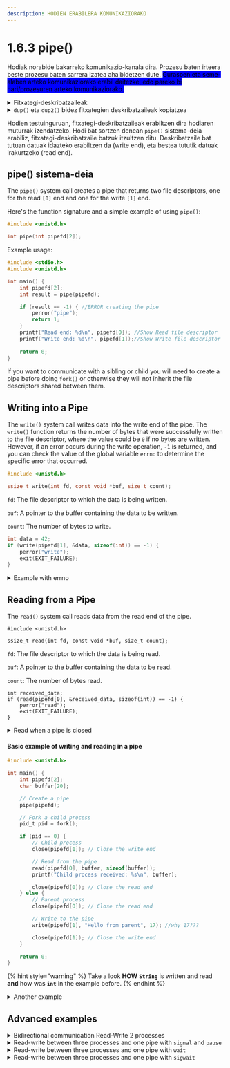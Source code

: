 ```yaml
---
description: HODIEN ERABILERA KOMUNIKAZIORAKO
---
```


# 1.6.3 pipe()

Hodiak norabide bakarreko komunikazio-kanala dira. Prozesu baten irteera beste prozesu baten sarrera izatea ahalbidetzen dute. <mark style="background-color:blue;">Gurasoen eta seme-alaben arteko komunikaziorako erabil daitezke, edo pareko bi hari/prozesuren arteko komunikaziorako.</mark>

<details>

<summary>Fitxategi-deskribatzaileak</summary>

Deskribatzailea, fitxategi-deskribatzailea (`fd` edo _File Descriptors_) bezala ere ezagutzen dena, sistema eragile batean irekitako fitxategi bat edo sarrera/irteera baliabide bat irudikatzen duen balio osoa da. C-n, deskribatzaileak artxiboekin, sareko socketekin, pantailarekin, hodiekin eta sarrerako/irteerako baliabideekin elkarreragiteko erabiltzen dira. Sistema eragileak artxibo edo baliabide ireki bakoitzari deskribatzaile bakarra esleitzen dio, eta C-k deskribatzaile horiek manipulatu eta funtzionatzeko funtzioak ematen ditu.&#x20;

Lehentasunez, prozesu bakoitzak irekita dauden fitxategientzat hiru deskribatzaile zabaltzen ditu sistematikoki:

* `0` Standard Input edo `stdin`.
* `1` Standard Output edo `stdout`.
* `2` Standard Error edo `stderror`.

Baina zergatik erabili fitxategien deskriptoreak identifikatzaile gisa? Konputazionalki, osoko zenbakiak askoz errazagoak dira prozesatzen hizki-zerrenda luzedun izenekin alderatuz. Are gehiago, fitxategi baten erreferentziak kokapena baino askoz gehiago izan behar du: baimenak, sartzeko modua, tamaina eta abar ere jaso behar ditu. Ez al litzateke alferrik galdutako denbora hainbat prozesuk izen luze berdinarekin aldiberean jardutea alternatiba arinagorik balego?

</details>

<details>

<summary><code>dup()</code> eta <code>dup2()</code> bidez fitxategien deskribatzaileak kopiatzea</summary>

`dup()` eta `dup2()` fitxategien deskribatzaileak bikoizteko erabiltzen diren deiak dira. Fitxategi-deskribatzaile berri bat sortzeko aukera ematen dute, fitxategi-deskribatzailearen deskribapen ireki berari erreferentzia egiten diona. Hau erabilgarria izan daiteke hainbat fitxategi-deskribatzailek fitxategi bera, pipea edo socketa seinalatzea nahi duten kasuetan.

Sistemaren deialdiak (dup) sintaxi hau du:

```java
#include <unistd.h>0

int dup(int oldfd);
```

Dagoeneko existitzen den `oldfd` fitxategi-deskribatzaile batek erabiltzen du argudio gisa, eta fitxategi-deskribatzaile berri bat itzultzen du haren erreferentziarekin batera. Fitxategiaren deskribatzaile berria izango da eskuragarri dagoen deskribatzaile txikiena. Bikoizketak arrakasta badu, `dup()`ek fitxategiaren deskribatzaile berria itzuliko du; -1 errore kodea, bestela.

Sistemaren deiak (dup2) antzeko funtzionaltasuna du, baina nahi den fitxategi-deskribatzailearen zenbakia zehazteko aukera ematen du. Hona hemen sintaxia:

\#Gehitu #

int dup2 (int oldfd, int newfd);

Bi argudio behar dira: oldfd, dagoen artxiboaren deskribatzailea, eta newfd, nahi den artxiboaren deskribatzaile-zenbakia bikoizteko. Newfd fitxategien deskribatzaile balioduna bada, bikoiztu aurretik ixten da. Oldfd fitxategiaren deskribatzaile balioduna ez bada, dup2 () -1 itzultzen da eta errorea adierazteko errorea ezartzen du. Bestela, artxiboaren deskribatzaile berria itzultzen du.

Adibide bat. dup () Hona hemen:

\#Gehitu # #Gehitu # #Gehitu #

printzipioaren arabera ({) // creat () do open () egiten den berbera (), behean ematen diren banderekin. int fd = irekia ("example.txt", O\_WRONLY | O\_CREAT | O\_TRUNC, 0644); int dupfd = dup (fd);

idatzi (fd, "Hello, original file descptor!\n", 31); idatzi (dupfd, "Kaixo, artxiboen deskribatzaile bikoiztua!

hurbil (fd); hurbil (dupfd);

itzuli 0; }

Adibide honetan, "example.txt" izeneko fitxategi bat irekiko dugu eta fitxategiaren deskriptorea lortuko dugu. Gero dup () erabiltzen dugu fitxategi deskriptore bikoitz bat sortzeko, fitxategi ireki berari erreferentzia egiten diona. Bi artxibo-deskribatzaileei mezu desberdinak idazten dizkiegu, idatzi () erabiliz. Azkenik, bi artxibo-deskribatzaileak itxiko ditugu.

Programa hau kudeatzean, "example.txt" izeneko fitxategi bat sortuko du eta bi mezuak idatziko dizkio. Ondoriozko fitxategiak bi mezuak izango ditu, bi fitxategi-deskribatzaileek fitxategi berari egiten baitiote erreferentzia.

Adibide bat. dup2 () Hona hemen:

\#Gehitu # #Gehitu # #Gehitu #

printzipioaren arabera ({) int fd = irekia ("example.txt", O\_WRONLY | O\_CREAT | O\_TRUNC, 0644);

// Duplicate fd to stdout (1. fitxategiaren deskriptorea) int stdout\_copy = dup2 (fd, STDOUT\_FILENO);

// Orain, stdout egiteko idatzitako edozer joango da azterketetara. iepa, dup2!\n);

hurbil (fd);

itzuli 0; }

Adibide honetan, "example.txt" izeneko fitxategi bat irekiko dugu eta fitxategiaren deskriptorea lortuko dugu. Gero dup2 () erabiltzen dugu fd bikoizteko irteera-fitxategiaren deskribatzaile estandarrera (STDOUT\_FILENO), zeinak 1 balioa baitu. Horrek esan nahi du inprimategia ("example.txt" fitxategira zuzenduko dela kontsolaren ordez.

Programa hau kudeatzean, fitxategi bat sortuko du "example.txt" izenekoa eta "Kaixo, dup2!" mezua idatziko dio. Mezua stdoutetik fitxategira birbideratzen da, dup2 () erabiltzen duten fitxategien deskribatzaileen bikoizketaren ondorioz.

</details>

Hodien testuinguruan, fitxategi-deskribatzaileak erabiltzen dira hodiaren muturrak izendatzeko. Hodi bat sortzen denean `pipe()` sistema-deia erabiliz, fitxategi-deskribatzaile batzuk itzultzen ditu. Deskribatzaile bat tutuan datuak idazteko erabiltzen da (write end), eta bestea tututik datuak irakurtzeko (read end).

## pipe() sistema-deia

The `pipe()` system call creates a pipe that returns two file descriptors, one for the read `[0]` end and one for the write `[1]` end.

Here's the function signature and a simple example of using `pipe()`:

```c
#include <unistd.h>

int pipe(int pipefd[2]);
```

Example usage:

```c
#include <stdio.h>
#include <unistd.h>

int main() {
    int pipefd[2];
    int result = pipe(pipefd);

    if (result == -1) { //ERROR creating the pipe
        perror("pipe");
        return 1;
    }
    printf("Read end: %d\n", pipefd[0]); //Show Read file descriptor
    printf("Write end: %d\n", pipefd[1]);//Show Write file descriptor
    
    return 0;
}
```

If you want to communicate with a sibling or child you will need to create a pipe before doing `fork()` or otherwise they will not inherit the file descriptors shared between them.

## Writing into a Pipe <a href="#writing-into-a-pipe" id="writing-into-a-pipe"></a>

The `write()` system call writes data into the write end of the pipe. The `write()` function returns the number of bytes that were successfully written to the file descriptor, where the value could be `0` if no bytes are written. However, if an error occurs during the write operation, `-1` is returned, and you can check the value of the global variable `errno` to determine the specific error that occurred.

```c
#include <unistd.h>

ssize_t write(int fd, const void *buf, size_t count);
```

`fd`: The file descriptor to which the data is being written.

`buf`: A pointer to the buffer containing the data to be written.

`count`: The number of bytes to write.

```c
int data = 42;
if (write(pipefd[1], &data, sizeof(int)) == -1) {
    perror("write");
    exit(EXIT_FAILURE);
}
```

<details>

<summary>Example with errno</summary>

To see the value of `errno`, you can include the `<errno.h>` header file in your C program. This header file defines the `errno` variable and provides access to the error codes.

Here's an example of how you can use `errno` to retrieve the error code and print its value:

```c
#include <stdio.h>
#include <errno.h>

int main() {
    // Your code here
    if (write(fd, buf, count) == -1) {
        perror("write failed"); //printf can not write in stderr
        printf("Error code: %d\n", errno);
    }
    // More code
    return 0;
}
```

In the example above, the `perror` function is used to print a descriptive error message based on the value of `errno`. The function `perror` automatically appends the error message corresponding to the value of `errno` to the message you provide as an argument. This can be helpful in understanding the specific error that occurred.

Additionally, the `printf` statement is used to explicitly print the value of `errno`. You can use `%d` as the format specifier to print the integer value of `errno`.

Make sure to check the value of `errno` immediately after the function call that may have set it, as its value may change if other functions are called subsequently.

</details>

## Reading from a Pipe <a href="#reading-from-a-pipe" id="reading-from-a-pipe"></a>

The `read()` system call reads data from the read end of the pipe.

```
#include <unistd.h>

ssize_t read(int fd, const void *buf, size_t count);
```

`fd`: The file descriptor to which the data is being read.

`buf`: A pointer to the buffer containing the data to be read.

`count`: The number of bytes read.

```
int received_data;
if (read(pipefd[0], &received_data, sizeof(int)) == -1) {
    perror("read");
    exit(EXIT_FAILURE);
}
```

<details>

<summary>Read when a pipe is closed</summary>

When a pipe is closed for reading, the subsequent `read` operations on that pipe will not wait indefinitely or produce an error. Instead, the behavior depends on whether there is data available in the pipe at the time of the `read` call.

1. If there is data available in the pipe: When a pipe is closed for reading but there is still unread data in the pipe's buffer, the `read` call will read the available data and return the number of bytes read. The subsequent `read` calls will behave similarly until all the available data is read, after which the `read` call will return 0 to indicate the end-of-file (EOF). No error is generated in this case.
2. If there is no data available in the pipe: When a pipe is closed for reading and there is no data left in the pipe's buffer, the `read` call will return immediately with a value of 0 to indicate the end-of-file (EOF). Again, no error is generated.

This behavior allows the reading process to properly handle the end of data in a pipe and take appropriate actions. By returning 0, the `read` call indicates that there is no more data to be read, and the process can proceed accordingly.

It's worth noting that the closing of a pipe is a form of communication between processes. It signals the end of data transmission from the writing process to the reading process. When the reading process receives an EOF from the `read` call, it can interpret that as the end of the data stream.

If you want to explicitly handle the case where a `read` call returns 0 (indicating an EOF), you can add a conditional check in your code to handle the situation accordingly.

</details>

#### Basic example of writing and reading in a pipe <a href="#basic-example-of-writing-and-reading-in-a-pipe" id="basic-example-of-writing-and-reading-in-a-pipe"></a>

```c
#include <unistd.h>

int main() {
    int pipefd[2];
    char buffer[20];

    // Create a pipe
    pipe(pipefd);

    // Fork a child process
    pid_t pid = fork();

    if (pid == 0) {
        // Child process
        close(pipefd[1]); // Close the write end

        // Read from the pipe
        read(pipefd[0], buffer, sizeof(buffer));
        printf("Child process received: %s\n", buffer);

        close(pipefd[0]); // Close the read end
    } else {
        // Parent process
        close(pipefd[0]); // Close the read end

        // Write to the pipe
        write(pipefd[1], "Hello from parent", 17); //why 17???

        close(pipefd[1]); // Close the write end
    }

    return 0;
}
```

{% hint style="warning" %}
Take a look **HOW** **`String`** is written and read **and** how was **`int`** in the example before.
{% endhint %}

<details>

<summary>Another example</summary>

```c
#include <unistd.h>
#include <stdio.h>
#include <string.h>

int main() {
    int pipefd[2];
    char buffer[20];

    if (pipe(pipefd) == -1) {
        perror("pipe");
        return 1;
    }

    pid_t pid = fork();
    if (pid == -1) {
        perror("fork");
        return 1;
    }

    if (pid == 0) {
        // Child process
        close(pipefd[1]);  // Close the write end since child will only read

        printf("Child process is waiting for data...\n");
        ssize_t bytesRead;
        while ((bytesRead = read(pipefd[0], buffer, sizeof(buffer))) > 0) {
            printf("Child process received: %s\n", buffer);
        }
        if (bytesRead == -1) {
            perror("read");
        }
        if (bytesRead == 0) {
            printf("Child process received end-of-file (EOF).\n");
        }

        close(pipefd[0]);  // Close the read end

    } else {
        // Parent process
        close(pipefd[0]);  // Close the read end since parent will only write

        printf("Parent process is waiting...\n");
        sleep(2);  // Simulating some processing time

        const char* message1 = "Hello, child!";
        write(pipefd[1], message1, strlen(message1) + 1);
        printf("Parent process wrote data into the pipe.\n");

        const char* message2 = "How are you?";
        write(pipefd[1], message2, strlen(message2) + 1);
        printf("Parent process wrote data into the pipe.\n");

        close(pipefd[1]);  // Close the write end
    }

    return 0;
}
```

</details>

## Advanced examples <a href="#advanced-examples" id="advanced-examples"></a>

<details>

<summary>Bidirectional communication Read-Write 2 processes</summary>

```c
#include <stdio.h>
#include <unistd.h>
#include <string.h>

#define BUFFER_SIZE 256

int main() {
    int pipe1[2];  // Pipe for communication from parent to child
    int pipe2[2];  // Pipe for communication from child to parent

    if (pipe(pipe1) == -1 || pipe(pipe2) == -1) {
        perror("Failed to create pipe");
        return 1;
    }

    pid_t pid = fork();

    if (pid == -1) {
        perror("Failed to fork");
        return 1;
    }

    if (pid == 0) {
        // Child process

        close(pipe1[1]);  // Close the write end of pipe1 (parent to child)
        close(pipe2[0]);  // Close the read end of pipe2 (child to parent)

        char message[BUFFER_SIZE];
        read(pipe1[0], message, sizeof(message));

        printf("Child received message: %s\n", message);

        // Modify the message
        strcat(message, " (Modified by child)");

        write(pipe2[1], message, strlen(message) + 1);

        close(pipe1[0]);  // Close the read end of pipe1 (parent to child)
        close(pipe2[1]);  // Close the write end of pipe2 (child to parent)
    } else {
        // Parent process

        close(pipe1[0]);  // Close the read end of pipe1 (parent to child)
        close(pipe2[1]);  // Close the write end of pipe2 (child to parent)

        char message[BUFFER_SIZE] = "Hello from parent";

        write(pipe1[1], message, strlen(message) + 1);

        close(pipe1[1]);  // Close the write end of pipe1 (parent to child)

        char received_message[BUFFER_SIZE];
        read(pipe2[0], received_message, sizeof(received_message));

        printf("Parent received message: %s\n", received_message);

        close(pipe2[0]);  // Close the read end of pipe2 (child to parent)
    }

    return 0;
}
```

</details>

<details>

<summary>Read-write between three processes and one pipe with <code>signal</code> and <code>pause</code></summary>

```c
#include <stdio.h> 
#include <unistd.h> 
#include <signal.h>

int senal(int sig) { 
    printf("kk\n"); 
}

int main() { 
    int pipefd[2]; 
    pipe(pipefd);
    
    pid_t pid1, pid2;
    pid1 = fork();

    if (pid1 == 0) {
        // Process 1: Generate data
        close(pipefd[0]);
        int data[] = {1, 2, 3, 4, 5};
        write(pipefd[1], data, sizeof(data));
        close(pipefd[1]);
    } else {
        pid2 = fork();
        
        if (pid2 == 0) {
            // Process 2: Square the numbers
            int received_data[5];
            read(pipefd[0], received_data, sizeof(received_data));
            for (int i = 0; i < 5; i++) {
                received_data[i] = received_data[i] * received_data[i];
            }
            close(pipefd[0]);
            write(pipefd[1], received_data, sizeof(received_data));
            close(pipefd[1]);
            kill(getppid(), SIGUSR1);  // Send signal to Process 3
        } else {
            // Process 3: Print the result
            close(pipefd[1]);
            signal(SIGUSR1, senal);  // Ignore SIGUSR1 signal temporarily
            pause();  // Wait for signal from Process 2
            signal(SIGUSR1, SIG_DFL);  // Reset SIGUSR1 to default behavior
            int final_data[5];
            read(pipefd[0], final_data, sizeof(final_data));
            close(pipefd[0]);
            for (int i = 0; i < 5; i++) {
                printf("%d ", final_data[i]);
            }
            printf("\n");
        }
    }
    return 0;
}
```

</details>

<details>

<summary>Read-write between three processes and one pipe with <code>wait</code></summary>

```c
#include <stdio.h>
#include <unistd.h>
#include <sys/wait.h>

int main() {
    int pipefd[2];
    pipe(pipefd);

    pid_t pid1, pid2;
    pid1 = fork();

    if (pid1 == 0) {
        // Process 1: Generate data
        close(pipefd[0]);
        int data[] = {1, 2, 3, 4, 5};
        write(pipefd[1], data, sizeof(data));
        close(pipefd[1]);
        return 0;
    } else {
        pid2 = fork();
        
        if (pid2 == 0) {
            // Process 2: Square the numbers
            int received_data[5];
            read(pipefd[0], received_data, sizeof(received_data));
            for (int i = 0; i < 5; i++) {
                received_data[i] = received_data[i] * received_data[i];
            }
            write(pipefd[1], received_data, sizeof(received_data));
            close(pipefd[1]);
            close(pipefd[0]);
            return 0;
        } else {
            // Process 3: Print the result
            close(pipefd[1]);
            waitpid(pid2, NULL,NULL);  // Esperar a que el proceso 2 termine
            int final_data[5];
            read(pipefd[0], final_data, sizeof(final_data));
            close(pipefd[0]);
            for (int i = 0; i < 5; i++) {
                printf("%d ", final_data[i]);
            }
            printf("\n");
            wait(NULL);  // Esperar a que todos los procesos hijos terminen
        }
    }
    return 0;
}
```

</details>

<details>

<summary>Read-write between three processes and one pipe with <code>sigwait</code></summary>

```c
// Some code
#include <signal.h>
#include <stdio.h>
#include <unistd.h>

int main() {
  int pipefd[2];
  pipe(pipefd);

  pid_t pid1, pid2;
  pid1 = fork();

  if (pid1 == 0) {
    // Process 1: Generate data
    close(pipefd[0]);
    int data[] = {1, 2, 3, 4, 5};
    write(pipefd[1], data, sizeof(data));
    close(pipefd[1]);
  } else {
    pid2 = fork();

    if (pid2 == 0) {
      // Process 2: Square the numbers
      int received_data[5];
      read(pipefd[0], received_data, sizeof(received_data));
      for (int i = 0; i < 5; i++) {
        received_data[i] = received_data[i] * received_data[i];
      }
      close(pipefd[0]);
      write(pipefd[1], received_data, sizeof(received_data));
      close(pipefd[1]);
      kill(getppid(), SIGUSR1); // Send signal to Process 3
    } else {
      // Process 3: Print the result
      int signum;
      sigset_t sig;

      sigemptyset(&sig);
      sigaddset(&sig, SIGUSR1);
      //The sigprocmask() can be run only in single-threaded process. 
      //pthread_sigmask() can be run in any-number-of-threaded process.
      pthread_sigmask(SIG_BLOCK, &sig, NULL); // SIGUSR1

      sigwait(&sig, &signum); // wait for SIGUSR1
      printf("SIGUSR:%d received!\n",signum);

      close(pipefd[1]);
      int final_data[5];
      read(pipefd[0], final_data, sizeof(final_data));
      close(pipefd[0]);

      for (int i = 0; i < 5; i++) {
        printf("%d ", final_data[i]);
      }
      printf("\n");
    }
  }

  return 0;
}
```

</details>
